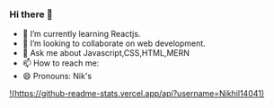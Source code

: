 ### Hi there 👋 

<!-- - 🔭 I’m currently working on  -->
- 🌱 I’m currently learning Reactjs.
- 👯 I’m looking to collaborate on web development.
- 💬 Ask me about Javascript,CSS,HTML,MERN  
- 📫 How to reach me: 
- 😄 Pronouns: Nik's
<!-- - ⚡ Fun fact:  -->

[!(https://github-readme-stats.vercel.app/api?username=Nikhil14041)](https://github.com/anuraghazra/github-readme-stats)
